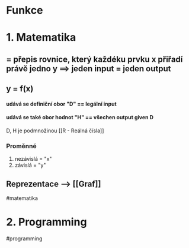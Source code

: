 # 						Funkce
# 1. Matematika
## = přepis rovnice, který každéku prvku x přiřadí právě jedno y ==> jeden input = jeden output 
## y = f(x)






#### udává se definiční obor "D" == legální input

 #### udává se také obor hodnot "H" == všechen output given D
 
  D, H je podmnožinou [[R - Reálná čísla]]
 
 
 ### Proměnné
  1. nezávislá = "x"
  2. závislá = "y"
 
 ## Reprezentace --> [[Graf]] 
 
 #matematika 
 # 2. Programming
 #programming